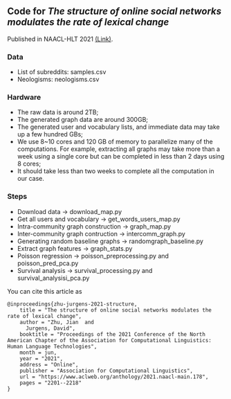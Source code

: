 ## Code for *The structure of online social networks modulates the rate of lexical change*
Published in NAACL-HLT 2021 [(Link)](https://aclanthology.org/2021.naacl-main.178/). 


### Data
  - List of subreddits: samples.csv
  - Neologisms: neologisms.csv

### Hardware
  - The raw data is around 2TB;
  - The generated graph data are around 300GB;
  - The generated user and vocabulary lists, and immediate data may take up a few hundred GBs;
  - We use 8~10 cores and 120 GB of memory to parallelize many of the computations. For example, extracting all graphs may take more than a week using a single core but can be completed in less than 2 days using 8 cores;
  - It should take less than two weeks to complete all the computation in our case. 

### Steps
  - Download data -> download_map.py
  - Get all users and vocabulary -> get_words_users_map.py
  - Intra-community graph construction -> graph_map.py
  - Inter-community graph contruction -> intercomm_graph.py
  - Generating random baseline graphs -> randomgraph_baseline.py
  - Extract graph features -> graph_stats.py
  - Poisson regression -> poisson_preprocessing.py and poisson_pred_pca.py
  - Survival analysis -> survival_processing.py and survival_analysisi_pca.py

You can cite this article as
```
@inproceedings{zhu-jurgens-2021-structure,
    title = "The structure of online social networks modulates the rate of lexical change",
    author = "Zhu, Jian  and
      Jurgens, David",
    booktitle = "Proceedings of the 2021 Conference of the North American Chapter of the Association for Computational Linguistics: Human Language Technologies",
    month = jun,
    year = "2021",
    address = "Online",
    publisher = "Association for Computational Linguistics",
    url = "https://www.aclweb.org/anthology/2021.naacl-main.178",
    pages = "2201--2218"
}
```
